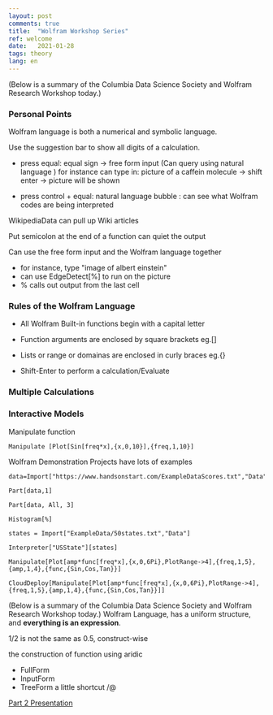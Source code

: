 ```yaml
---
layout: post
comments: true
title:  "Wolfram Workshop Series"
ref: welcome
date:   2021-01-28
tags: theory
lang: en
---
```


(Below is a summary of the  Columbia Data Science Society and Wolfram Research Workshop today.)


### Personal Points

Wolfram language is both a numerical and symbolic language.

Use the suggestion bar to show all digits of a calculation.



+ press equal: equal sign -> free form input (Can query using natural language )
for instance can type in: picture of a caffein molecule -> shift enter -> picture will be shown

+ press control + equal: natural language bubble : can see what Wolfram codes are being interpreted 



WikipediaData can pull up Wiki articles

Put semicolon at the end of a function can quiet the output

Can use the free form input and the Wolfram language together
+ for instance, type "image of albert einstein"
+ can use EdgeDetect[%] to run on the picture 
+ % calls out output from the last cell

### Rules of the Wolfram Language
+ All Wolfram Built-in functions begin with a capital letter

+ Function arguments are enclosed by square brackets eg.[]

+ Lists or range or domainas are enclosed in curly braces eg.{}

+ Shift-Enter to perform a calculation/Evaluate

### Multiple Calculations

### Interactive Models

Manipulate function


```wl
Manipulate [Plot[Sin[freq*x],{x,0,10}],{freq,1,10}]
```
Wolfram Demonstration Projects have lots of examples
```wl
data=Import["https://www.handsonstart.com/ExampleDataScores.txt","Data"]

Part[data,1]

Part[data, All, 3]

Histogram[%]

states = Import["ExampleData/50states.txt","Data"]

Interpreter["USState"][states]

Manipulate[Plot[amp*func[freq*x],{x,0,6Pi},PlotRange->4],{freq,1,5},{amp,1,4},{func,{Sin,Cos,Tan}}]

CloudDeploy[Manipulate[Plot[amp*func[freq*x],{x,0,6Pi},PlotRange->4],{freq,1,5},{amp,1,4},{func,{Sin,Cos,Tan}}]]

```


(Below is a summary of the  Columbia Data Science Society and Wolfram Research Workshop today.)
Wolfram Language, has a uniform structure, and **everything is an expression**.

1/2 is not the same as 0.5, construct-wise

the construction of function using aridic

+ FullForm
+ InputForm
+ TreeForm
a little shortcut
/@






[Part 2 Presentation][ref-1]

[ref-1]:https://www.wolframcloud.com/obj/dstevens/Published/CDSS_Day1_Part2.nb









